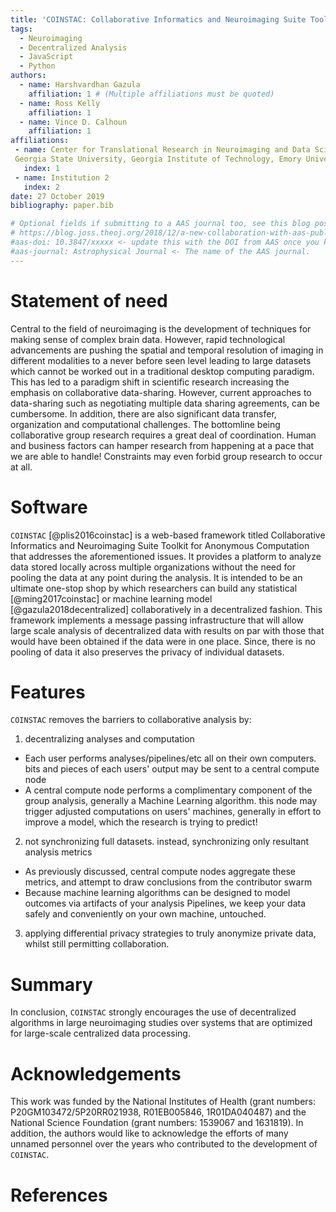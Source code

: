 ```yaml
---
title: 'COINSTAC: Collaborative Informatics and Neuroimaging Suite Toolkit for Anonymous Computation'
tags:
  - Neuroimaging
  - Decentralized Analysis
  - JavaScript
  - Python
authors:
  - name: Harshvardhan Gazula
    affiliation: 1 # (Multiple affiliations must be quoted)
  - name: Ross Kelly
    affiliation: 1
  - name: Vince D. Calhoun
    affiliation: 1
affiliations:
 - name: Center for Translational Research in Neuroimaging and Data Science,
 Georgia State University, Georgia Institute of Technology, Emory University, Atlanta, GA, USA
   index: 1
 - name: Institution 2
   index: 2
date: 27 October 2019
bibliography: paper.bib

# Optional fields if submitting to a AAS journal too, see this blog post:
# https://blog.joss.theoj.org/2018/12/a-new-collaboration-with-aas-publishing
#aas-doi: 10.3847/xxxxx <- update this with the DOI from AAS once you know it.
#aas-journal: Astrophysical Journal <- The name of the AAS journal.
---
```


# Statement of need

Central to the field of neuroimaging is the development of techniques for making 
sense of complex brain data. However, rapid technological advancements are pushing 
the spatial and temporal resolution of imaging in different modalities to a never 
before seen level leading to large datasets which cannot be worked out in a traditional 
desktop computing paradigm. This has led to a paradigm shift in scientific research 
increasing the emphasis on collaborative data-sharing. However, current approaches to 
data-sharing such as negotiating multiple data sharing agreements, can be cumbersome. 
In addition, there are also significant data transfer, organization and computational 
challenges. The bottomline being collaborative group research requires a great deal of 
coordination. Human and business factors can hamper research from happening at a pace 
that we are able to handle! Constraints may even forbid group research to occur at all.

# Software
``COINSTAC`` [@plis2016coinstac] is a web-based framework titled Collaborative Informatics and Neuroimaging 
Suite Toolkit for Anonymous Computation that addresses the aforementioned issues. It provides a platform
to analyze data stored locally across multiple organizations without the need for pooling the data at any point 
during the analysis. It is intended to be an ultimate one-stop shop by which researchers can build 
any statistical [@ming2017coinstac] or machine learning model [@gazula2018decentralized] collaboratively in a decentralized fashion. This framework 
implements a message passing infrastructure that will allow large scale analysis of decentralized data 
with results on par with those that would have been obtained if the data were in one place. Since, 
there is no pooling of data it also preserves the privacy of individual datasets.

# Features
``COINSTAC`` removes the barriers to collaborative analysis by:
1. decentralizing analyses and computation
* Each user performs analyses/pipelines/etc all on their own computers. bits and pieces of each users' output may be sent to a central compute node
* A central compute node performs a complimentary component of the group analysis, generally a Machine Learning algorithm. this node may trigger adjusted computations on users' machines, generally in effort to improve a model, which the research is trying to predict!
2. not synchronizing full datasets. instead, synchronizing only resultant analysis metrics
* As previously discussed, central compute nodes aggregate these metrics, and attempt to draw conclusions from the contributor swarm
* Because machine learning algorithms can be designed to model outcomes via artifacts of your analysis Pipelines, we keep your data safely and conveniently on your own machine, untouched.
3. applying differential privacy strategies to truly anonymize private data, whilst still permitting collaboration.

# Summary
In conclusion, ``COINSTAC`` strongly encourages the use of decentralized algorithms in large neuroimaging studies over systems that are optimized for large-scale centralized data processing.

# Acknowledgements

This work was funded by the National Institutes of Health (grant numbers: P20GM103472/5P20RR021938, 
R01EB005846, 1R01DA040487) and the National Science Foundation (grant numbers: 1539067 and 1631819).
In addition, the authors would like to acknowledge the efforts of many unnamed personnel over the years
who contributed to the development of ``COINSTAC``.

# References